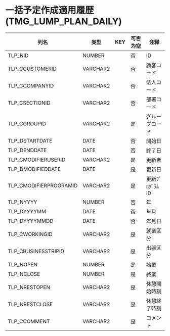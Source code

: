 # 一括予定作成適用履歴(TMG_LUMP_PLAN_DAILY)
| 列名   | 类型   | KEY  | 可否为空 | 注释   |
| ---- | ---- | ---- | ---- | ---- |
|TLP_NID|NUMBER||否|ID|
|TLP_CCUSTOMERID|VARCHAR2||否|顧客コード|
|TLP_CCOMPANYID|VARCHAR2||否|法人コード|
|TLP_CSECTIONID|VARCHAR2||否|部署コード|
|TLP_CGROUPID|VARCHAR2||是|グループコード|
|TLP_DSTARTDATE|DATE||否|開始日|
|TLP_DENDDATE|DATE||否|終了日|
|TLP_CMODIFIERUSERID|VARCHAR2||是|更新者|
|TLP_DMODIFIEDDATE|DATE||是|更新日|
|TLP_CMODIFIERPROGRAMID|VARCHAR2||是|更新ﾌﾟﾛｸﾞﾗﾑID|
|TLP_NYYYY|NUMBER||否|年|
|TLP_DYYYYMM|DATE||否|年月|
|TLP_DYYYYMMDD|DATE||否|年月日|
|TLP_CWORKINGID|VARCHAR2||是|就業区分|
|TLP_CBUSINESSTRIPID|VARCHAR2||是|出張区分|
|TLP_NOPEN|NUMBER||是|始業|
|TLP_NCLOSE|NUMBER||是|終業|
|TLP_NRESTOPEN|VARCHAR2||是|休憩開始時刻|
|TLP_NRESTCLOSE|VARCHAR2||是|休憩終了時刻|
|TLP_CCOMMENT|VARCHAR2||是|コメント|
